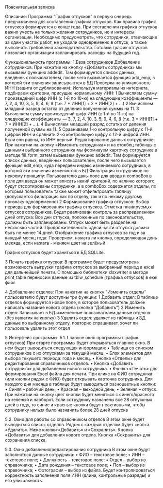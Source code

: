 Пояснительная записка

Описание: Программа “График отпусков” в первую очередь предназначена для составления графика отпусков. Как правило график отпусков формируется в конце года. При составлении графика
отпусков важно учесть не только желания сотрудников, но и интересы организации. Необходимо предусмотреть, что сотрудники, отвечающие за один участок работ, не уходили одновременно
в отпуск, а также выполнить требования законодательства. Готовый график отпусков позволяет организации запланировать расходы на будущий год.

Функциональность программы:
1.База сотрудников
    Добавление сотрудников: 
        При нажатии на кнопку «Добавить сотрудника» мы вызываем функцию addedit. Там формируется список данных, введённых пользователем, после чего вызывается
        функция add_emp, в которой эти значения записываются в БД
    Проверка на уникальность ИНН (защита от дублирования):
        Используя материалы из интернета, подбираем критерии, присущие нормальному ИНН:
        1 Вычисляем сумму произведений цифр ИНН (с 1-й по 10-ю) на следующие коэффициенты — 7, 2, 4, 10, 3, 5, 9, 4, 6, 8 (т.е. 7 * ИНН[1] + 2 * ИНН[2] + ...)
        2 Вычисляем младший разряд остатка от деления полученной суммы на 11.
        3 Вычисляем сумму произведений цифр ИНН (с 1-й по 11-ю) на следующие коэффициенты — 3, 7, 2, 4, 10, 3, 5, 9, 4, 6, 8 (т.е. 3 * ИНН[1] + 7 * ИНН[2] + ...).
        4 Вычисляем младший разряд остатка от деления полученной суммы на 11.
        5 Сравниваем 1-ю контрольную цифру с 11-й цифрой ИНН и сравнить 2-ю контрольную цифру с 12-й цифрой ИНН. Если они равны, то ИНН верный.
    Редактирование данных сотрудников:
        При нажатии на кнопку «Изменить сотрудника» и на столбец таблицы с данными выбранного сотрудника мы формиауем карточку сотрудника в методе fill_form, затем вызываем             функцию addedit. Там формируется список данных, введённых пользователем, после чего вызывается функция edit_emp, куда передаём индекс изменяемого сотрудника, в которой           эти значения изменяются в БД
    Фильтрация сотрудников по некоему принципу:
        Пользователю даны поле для ввода и comboBox в поле для ввода он может вписать некий критерий, по наличю которого будут отсортированы сотрудники, а в comboBox содержатся 
        отделы, по которым пользователь также может отфильтровать таблицу (допускается фильтрация как по отделу, так и по некому другому признаку одновременно)
2 Формирование графика отпусков:
    Выбор периода для формирования графика отпусков. Отметка планируемых отпусков сотрудников. 
    Будет реализован контроль за распределением дней отпуска:
        Все дни отпуска, положенные по законодательству, должны быть запланированы.
        Отпуск может быть разделён на несколько частей. Продолжительность одной части отпуска должна быть не менее 14 дней.
Отображение графика отпусков за год и за каждый месяц года:
     Проверяем, нажата ли кнопка, определяющая день месяца, если нажата - меняем цвет на зелёный

График отпусков будет храниться в БД SQLLite.

3 Печать графика отпусков:
    В программе будет предусмотрена возможность выгрузки графика отпусков за выбранный период в excel для дальнейшей печати. С помощью библиотеки xlsxwriter в методе print_table     переносим данные из tblw_schedule (графика отпусков) в exel файл
    
4 Добавление отделов:
    При нажатии на кнопку "Изменить отделы" пользователю будут доступны три функции:
        1 Добавить отдел:
            В таблице отделов формируется новое поле, в которое пользователь должен написать название нового отдела (кнопка "Добавить")
        2 Изменить отдел:
            Записывает в БД изменённые пользователем данные отделов (без нажатия на кнопку)
        3 Удалить отдел:
            удаляет из таблицы и БД данные по выбранному отделу, повторно спрашивает, хочет ли пользоваль удалить этот отдел
    
5 Интерфейс программы:
    5.1.	Главное окно программы (график отпусков)
        При старте программы будет открываться главное окно. В нем будет выводиться следующая информация:
        •	Таблица со списком сотрудников с их отпусками за текущий месяц.
        •	Блок элементов для выбора текущего периода: года и месяц.
        •	Кнопка «Отделы» для редактирования справочников отделов.
        •	Кнопка «Добавить сотрудника» для добавления нового сотрудника.
        •	Кнопка «Печать» для формирования Excel файла для печати.
        При клике на ФИО сотрудника (или кнопки рядом с ФИО) будет открывать карточка сотрудника.
        Для каждого дня месяца в таблице будут выводиться разноцветные кнопки:
        •	Синяя – рабочий день;
        •	Красная – выходной день;
        •	Зеленая – отпуск.
        При нажатии на кнопку цвет кнопки будет меняться с синего/красного на зеленый и наоборот.
        Если сотруднику назначены все 28 отпускных дней в году, то синие и красные кнопки будут неактивными, чтобы сотруднику нельзя было назначить более 28 дней отпуска
        
5.2.	Окно для работы со справочником отделов
    В этом окне будет выводиться список отделов. Рядом с каждым отделом будет кнопка «Удалить». Ниже кнопки «Добавить» и «Сохранить». Кнопка «Добавить» для добавления нового отдела. Кнопка «Сохранить» для сохранения списка.
    
5.3.	Окно добавления/редактирования сотрудника
    В этом окне будут заполняться данные сотрудника:
      •	ФИО – текстовое поле;
      • 	ИНН – текстовое поле;
      •	Должность – текстовое поле;
      •	Отдел – выбор из справочника;
      •	Дата рождения – текстовое поле;
      •	Пол – выбор из справочника;
      •	Фотография – выбор из файла.
      Будет контролироваться корректность заполнения поля ИНН (длина, контрольные разряды) и его уникальность.
